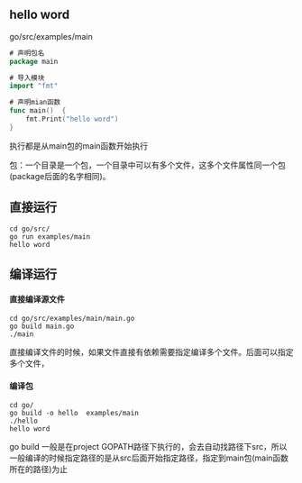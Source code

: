 ## hello word

go/src/examples/main

```go
# 声明包名
package main

# 导入模块
import "fmt"

# 声明mian函数
func main()  {
	fmt.Print("hello word")
}
```

执行都是从main包的main函数开始执行

包：一个目录是一个包，一个目录中可以有多个文件，这多个文件属性同一个包(package后面的名字相同)。

## 直接运行

``` shell
cd go/src/
go run examples/main
hello word
```

## 编译运行

#### 直接编译源文件

```shell
cd go/src/examples/main/main.go
go build main.go
./main
```

直接编译文件的时候，如果文件直接有依赖需要指定编译多个文件。后面可以指定多个文件，

#### 编译包

```shell
cd go/
go build -o hello  examples/main
./hello
hello word
```

go build 一般是在project GOPATH路径下执行的，会去自动找路径下src，所以一般编译的时候指定路径的是从src后面开始指定路径，指定到main包(main函数所在的路径)为止





